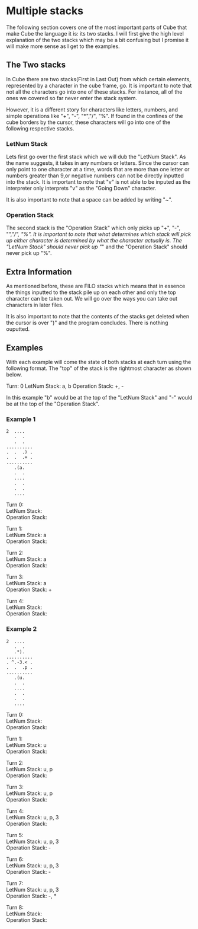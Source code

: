 # Multiple stacks

The following section covers one of the most important parts of Cube that make Cube the language it is: its two stacks. I will first give the high level explanation of the two stacks which may be a bit confusing but I promise it will make more sense as I get to the examples. 

## The Two stacks

In Cube there are two stacks(First in Last Out) from which certain elements, represented by a character in the cube frame, go. It is important to note that not all the characters go into one of these stacks. For instance, all of the ones we covered so far never enter the stack system.

However, it is a different story for characters like letters, numbers, and simple operations like "+", "-", "*","/", "%". If found in the confines of the cube borders by the cursor, these characters will go into one of the following respective stacks.

### LetNum Stack

Lets first go over the first stack which we will dub the "LetNum Stack". As the name suggests, it takes in any numbers or letters. Since the cursor can only point to one character at a time, words that are more than one letter or numbers greater than 9,or negative numbers can not be directly inputted into the stack. It is important to note that "v" is not able to be inputed as the interpreter only interprets "v" as the "Going Down" character.

It is also important to note that a space can be added by writing "~".

### Operation Stack

The second stack is the "Operation Stack" which only picks up "+", "-", "*","/", "%". It is important to note that what determines which stack will pick up either character is determined by what the character actually is. The "LetNum Stack" should never pick up "*" and the "Operation Stack" should never pick up "%". 

## Extra Information

As mentioned before, these are FILO stacks which means that in essence the things inputted to the stack pile up on each other and only the top character can be taken out. We will go over the ways you can take out characters in later files.

It is also important to note that the contents of the stacks get deleted when the cursor is over ")" and the program concludes. There is nothing ouputted.

## Examples

With each example will come the state of both stacks at each turn using the following format. The "top" of the stack is the rightmost character as shown below.

Turn: 0
LetNum Stack: a, b
Operation Stack: +, -

In this example "b" would be at the top of the "LetNum Stack" and "-" would be at the top of the "Operation Stack".

### Example 1

```
2  ....
   .  .
   .  .
..........
.  .  .) .
.  .  .+ .
..........
   .(a.
   .  .
   ....
   .  .
   .  .
   ....
```

Turn 0:  
LetNum Stack:  
Operation Stack:

Turn 1:  
LetNum Stack: a  
Operation Stack:

Turn 2:  
LetNum Stack: a  
Operation Stack:

Turn 3:  
LetNum Stack: a  
Operation Stack: +

Turn 4:  
LetNum Stack:   
Operation Stack:

### Example 2

```
2  ....
   .  .
   .*).
..........
. ^.-3.< .
.  .  .p .
..........
   .(u.
   .  .
   ....
   .  .
   .  .
   ....
```

Turn 0:  
LetNum Stack:  
Operation Stack:

Turn 1:  
LetNum Stack: u  
Operation Stack:

Turn 2:  
LetNum Stack: u, p  
Operation Stack:

Turn 3:  
LetNum Stack: u, p  
Operation Stack:

Turn 4:  
LetNum Stack: u, p, 3  
Operation Stack:

Turn 5:  
LetNum Stack: u, p, 3  
Operation Stack: -

Turn 6:  
LetNum Stack: u, p, 3  
Operation Stack: -

Turn 7:  
LetNum Stack: u, p, 3  
Operation Stack: -, *

Turn 8:  
LetNum Stack:  
Operation Stack:  


